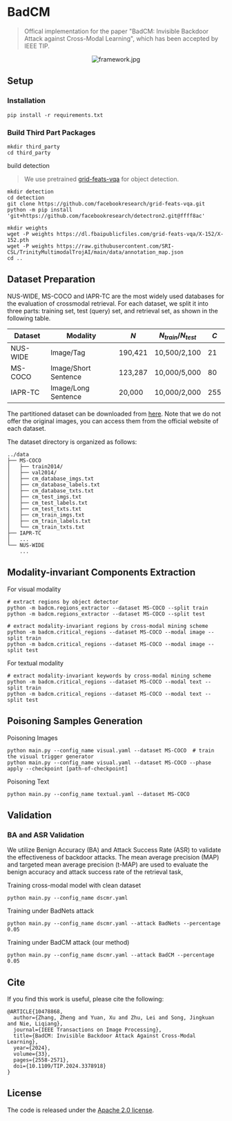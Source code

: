 # BadCM
> Offical implementation for the paper "BadCM: Invisible Backdoor Attack against Cross-Modal Learning", which has been accepted by IEEE TIP.

<center>
<img src='figures/framework.jpg' alt='framework.jpg'>
</center>


## Setup

### Installation 

```shell
pip install -r requirements.txt
```

### Build Third Part Packages

```shell
mkdir third_party
cd third_party
```

build detection
> We use pretrained [grid-feats-vqa](https://github.com/facebookresearch/grid-feats-vqa) for object detection.

```shell
mkdir detection
cd detection
git clone https://github.com/facebookresearch/grid-feats-vqa.git
python -m pip install 'git+https://github.com/facebookresearch/detectron2.git@ffff8ac'

mkdir weights
wget -P weights https://dl.fbaipublicfiles.com/grid-feats-vqa/X-152/X-152.pth
wget -P weights https://raw.githubusercontent.com/SRI-CSL/TrinityMultimodalTrojAI/main/data/annotation_map.json
cd ..
```

## Dataset Preparation
NUS-WIDE, MS-COCO and IAPR-TC are the most widely used databases for the evaluation of crossmodal retrieval. For each dataset, we split it into three parts: training set, test (query) set, and retrieval set, as shown in the following table.

|Dataset|Modality|$N$|$N_{train}/N_{test}$|$C$|
|-|-|-|-|-|
|NUS-WIDE|Image/Tag|190,421|10,500/2,100|21|
|MS-COCO|Image/Short Sentence|123,287|10,000/5,000|80|
|IAPR-TC|Image/Long Sentence|20,000|10,000/2,000|255|

The partitioned dataset can be downloaded from [here](https://github.com/xandery-geek/BadCM/releases/tag/dataset). Note that we do not offer the original images, you can access them from the official website of each dataset.

The dataset directory is organized as follows:
```shell
../data
├── MS-COCO
│   ├── train2014/
│   ├── val2014/
│   ├── cm_database_imgs.txt
│   ├── cm_database_labels.txt
│   ├── cm_database_txts.txt
│   ├── cm_test_imgs.txt
│   ├── cm_test_labels.txt
│   ├── cm_test_txts.txt
│   ├── cm_train_imgs.txt
│   ├── cm_train_labels.txt
│   └── cm_train_txts.txt
├── IAPR-TC
│   ...
└── NUS-WIDE
    ...
```

## Modality-invariant Components Extraction

For visual modality
```shell
# extract regions by object detector
python -m badcm.regions_extractor --dataset MS-COCO --split train
python -m badcm.regions_extractor --dataset MS-COCO --split test

# extract modality-invariant regions by cross-modal mining scheme
python -m badcm.critical_regions --dataset MS-COCO --modal image --split train
python -m badcm.critical_regions --dataset MS-COCO --modal image --split test
```

For textual modality
```shell
# extract modality-invariant keywords by cross-modal mining scheme
python -m badcm.critical_regions --dataset MS-COCO --modal text --split train
python -m badcm.critical_regions --dataset MS-COCO --modal text --split test
```

## Poisoning Samples Generation

Poisoning Images
```shell
python main.py --config_name visual.yaml --dataset MS-COCO  # train the visual trigger generator
python main.py --config_name visual.yaml --dataset MS-COCO --phase apply --checkpoint [path-of-checkpoint]
```

Poisoning Text
```shell
python main.py --config_name textual.yaml --dataset MS-COCO
```

## Validation

### BA and ASR Validation

We utilize Benign Accuracy (BA) and Attack Success Rate (ASR) to validate the effectiveness of backdoor attacks. The mean average precision
(MAP) and targeted mean average precision (t-MAP) are used to evaluate the benign accuracy and attack success rate of the retrieval task,

Training cross-modal model with clean dataset
```shell
python main.py --config_name dscmr.yaml
```

Training under BadNets attack
```shell
python main.py --config_name dscmr.yaml --attack BadNets --percentage 0.05
```

Training under BadCM attack (our method)
```shell
python main.py --config_name dscmr.yaml --attack BadCM --percentage 0.05
```

## Cite
If you find this work is useful, please cite the following:

```
@ARTICLE{10478868,
  author={Zhang, Zheng and Yuan, Xu and Zhu, Lei and Song, Jingkuan and Nie, Liqiang},
  journal={IEEE Transactions on Image Processing}, 
  title={BadCM: Invisible Backdoor Attack Against Cross-Modal Learning}, 
  year={2024},
  volume={33},
  pages={2558-2571},
  doi={10.1109/TIP.2024.3378918}
}
```

## License
The code is released under the [Apache 2.0 license](./LICENSE).
